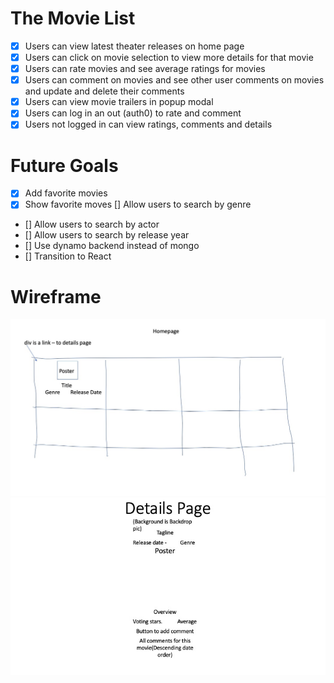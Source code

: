 # The Movie List

- [x] Users can view latest theater releases on home page
- [x] Users can click on movie selection to view more details for that movie
- [x] Users can rate movies and see average ratings for movies
- [x] Users can comment on movies and see other user comments on movies and update and delete their comments
- [x] Users can view movie trailers in popup modal
- [x] Users can log in an out (auth0) to rate and comment
- [x] Users not logged in can view ratings, comments and details

# Future Goals

- [x] Add favorite movies
- [x] Show favorite moves
[] Allow users to search by genre
- [] Allow users to search by actor
- [] Allow users to search by release year
- [] Use dynamo backend instead of mongo
- [] Transition to React

# Wireframe
![](homepage.jpg)
![](Slide1.jpeg)
